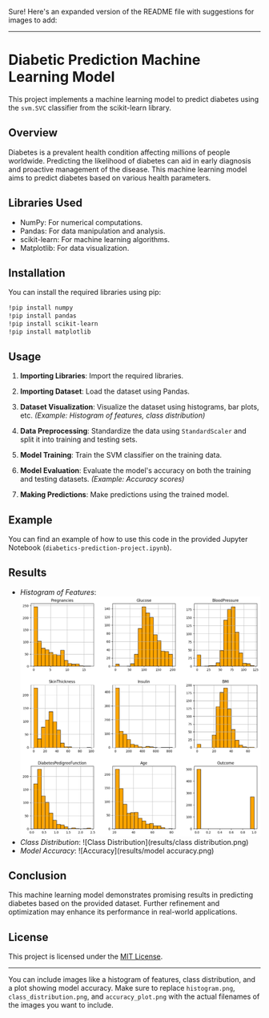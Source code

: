 Sure! Here's an expanded version of the README file with suggestions for images to add:

---

# Diabetic Prediction Machine Learning Model

This project implements a machine learning model to predict diabetes using the `svm.SVC` classifier from the scikit-learn library.

## Overview

Diabetes is a prevalent health condition affecting millions of people worldwide. Predicting the likelihood of diabetes can aid in early diagnosis and proactive management of the disease. This machine learning model aims to predict diabetes based on various health parameters.

## Libraries Used

- NumPy: For numerical computations.
- Pandas: For data manipulation and analysis.
- scikit-learn: For machine learning algorithms.
- Matplotlib: For data visualization.

## Installation

You can install the required libraries using pip:

```
!pip install numpy
!pip install pandas
!pip install scikit-learn
!pip install matplotlib
```

## Usage

1. **Importing Libraries**: Import the required libraries.

2. **Importing Dataset**: Load the dataset using Pandas.

3. **Dataset Visualization**: Visualize the dataset using histograms, bar plots, etc. *(Example: Histogram of features, class distribution)*

4. **Data Preprocessing**: Standardize the data using `StandardScaler` and split it into training and testing sets.

5. **Model Training**: Train the SVM classifier on the training data.

6. **Model Evaluation**: Evaluate the model's accuracy on both the training and testing datasets. *(Example: Accuracy scores)*

7. **Making Predictions**: Make predictions using the trained model.

## Example

You can find an example of how to use this code in the provided Jupyter Notebook (`diabetics-prediction-project.ipynb`).

## Results

- *Histogram of Features*: ![Histogram](results/histogram-of-features.png)
- *Class Distribution*: ![Class Distribution](results/class distribution.png)
- *Model Accuracy*: ![Accuracy](results/model accuracy.png)

## Conclusion

This machine learning model demonstrates promising results in predicting diabetes based on the provided dataset. Further refinement and optimization may enhance its performance in real-world applications.

## License

This project is licensed under the [MIT License](LICENSE).

---

You can include images like a histogram of features, class distribution, and a plot showing model accuracy. Make sure to replace `histogram.png`, `class_distribution.png`, and `accuracy_plot.png` with the actual filenames of the images you want to include.
